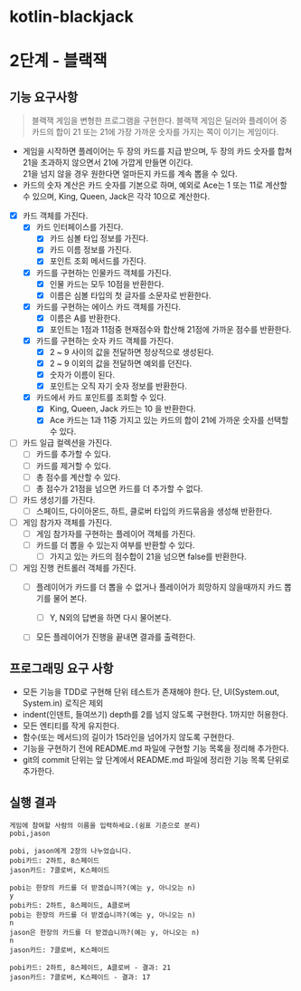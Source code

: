 # kotlin-blackjack

# 2단계 - 블랙잭
## 기능 요구사항
> 블랙잭 게임을 변형한 프로그램을 구현한다. 블랙잭 게임은 딜러와 플레이어 중 카드의 합이 21 또는 21에 가장 가까운 숫자를 가지는 쪽이 이기는 게임이다.

- 게임을 시작하면 플레이어는 두 장의 카드를 지급 받으며, 두 장의 카드 숫자를 합쳐 21을 초과하지 않으면서 21에 가깝게 만들면 이긴다.   
  21을 넘지 않을 경우 원한다면 얼마든지 카드를 계속 뽑을 수 있다.
- 카드의 숫자 계산은 카드 숫자를 기본으로 하며, 예외로 Ace는 1 또는 11로 계산할 수 있으며, King, Queen, Jack은 각각 10으로 계산한다.

- [x] 카드 객체를 가진다.
  - [x] 카드 인터페이스를 가진다. 
    - [x] 카드 심볼 타입 정보를 가진다.
    - [x] 카드 이름 정보를 가진다.
    - [x] 포인트 조회 메서드를 가진다.
  - [x] 카드를 구현하는 인물카드 객체를 가진다. 
    - [x] 인물 카드는 모두 10점을 반환한다.
    - [x] 이름은 심볼 타입의 첫 글자를 소문자로 반환한다. 
  - [x] 카드를 구현하는 에이스 카드 객체를 가진다.
    - [x] 이름은 A를 반환한다.
    - [x] 포인트는 1점과 11점중 현재점수와 합산해 21점에 가까운 점수를 반환한다. 
  - [x] 카드를 구현하는 숫자 카드 객체를 가진다. 
    - [x] 2 ~ 9 사이의 값을 전달하면 정상적으로 생성된다.
    - [x] 2 ~ 9 이외의 값을 전달하면 예외를 던진다. 
    - [x] 숫자가 이름이 된다. 
    - [x] 포인트는 오직 자기 숫자 정보를 반환한다.
  - [x] 카드에서 카드 포인트를 조회할 수 있다.
    - [x] King, Queen, Jack 카드는 10 을 반환한다.
    - [x] Ace 카드는 1과 11중 가지고 있는 카드의 합이 21에 가까운 숫자를 선택할 수 있다.
- [ ] 카드 일급 컬렉션을 가진다. 
  - [ ] 카드를 추가할 수 있다.
  - [ ] 카드를 제거할 수 있다.
  - [ ] 총 점수를 계산할 수 있다. 
  - [ ] 총 점수가 21점을 넘으면 카드를 더 추가할 수 없다.
- [ ] 카드 생성기를 가진다. 
  - [ ] 스페이드, 다이아몬드, 하트, 클로버 타입의 카드묶음을 생성해 반환한다.
- [ ] 게임 참가자 객체를 가진다.
  - [ ] 게임 참가자를 구현하는 플레이어 객체를 가진다.
  - [ ] 카드를 더 뽑을 수 있는지 여부를 반환할 수 있다.
    - [ ] 가지고 있는 카드의 점수합이 21을 넘으면 false를 반환한다.
- [ ] 게임 진행 컨트롤러 객체를 가진다.
  - [ ] 플레이어가 카드를 더 뽑을 수 없거나 플레이어가 희망하지 않을때까지 카드 뽑기를 물어 본다. 
    - [ ] Y, N외의 답변을 하면 다시 물어본다. 
  - [ ] 모든 플레이어가 진행을 끝내면 결과를 출력한다.


## 프로그래밍 요구 사항
- 모든 기능을 TDD로 구현해 단위 테스트가 존재해야 한다. 단, UI(System.out, System.in) 로직은 제외
- indent(인덴트, 들여쓰기) depth를 2를 넘지 않도록 구현한다. 1까지만 허용한다.
- 모든 엔티티를 작게 유지한다.
- 함수(또는 메서드)의 길이가 15라인을 넘어가지 않도록 구현한다.
- 기능을 구현하기 전에 README.md 파일에 구현할 기능 목록을 정리해 추가한다.
- git의 commit 단위는 앞 단계에서 README.md 파일에 정리한 기능 목록 단위로 추가한다.

## 실행 결과
```text
게임에 참여할 사람의 이름을 입력하세요.(쉼표 기준으로 분리)
pobi,jason

pobi, jason에게 2장의 나누었습니다.
pobi카드: 2하트, 8스페이드
jason카드: 7클로버, K스페이드

pobi는 한장의 카드를 더 받겠습니까?(예는 y, 아니오는 n)
y
pobi카드: 2하트, 8스페이드, A클로버
pobi는 한장의 카드를 더 받겠습니까?(예는 y, 아니오는 n)
n
jason은 한장의 카드를 더 받겠습니까?(예는 y, 아니오는 n)
n
jason카드: 7클로버, K스페이드

pobi카드: 2하트, 8스페이드, A클로버 - 결과: 21
jason카드: 7클로버, K스페이드 - 결과: 17

```
